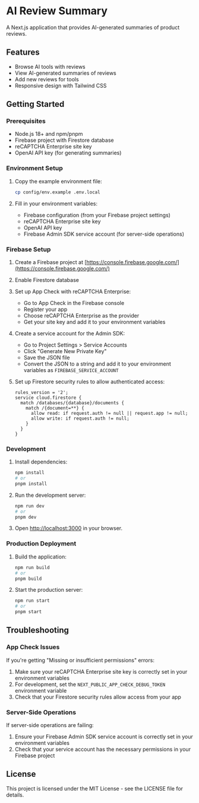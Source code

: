# AI Review Summary

A Next.js application that provides AI-generated summaries of product reviews.

## Features

- Browse AI tools with reviews
- View AI-generated summaries of reviews
- Add new reviews for tools
- Responsive design with Tailwind CSS

## Getting Started

### Prerequisites

- Node.js 18+ and npm/pnpm
- Firebase project with Firestore database
- reCAPTCHA Enterprise site key
- OpenAI API key (for generating summaries)

### Environment Setup

1. Copy the example environment file:
   ```bash
   cp config/env.example .env.local
   ```

2. Fill in your environment variables:
   - Firebase configuration (from your Firebase project settings)
   - reCAPTCHA Enterprise site key
   - OpenAI API key
   - Firebase Admin SDK service account (for server-side operations)

### Firebase Setup

1. Create a Firebase project at [https://console.firebase.google.com/](https://console.firebase.google.com/)
2. Enable Firestore database
3. Set up App Check with reCAPTCHA Enterprise:
   - Go to App Check in the Firebase console
   - Register your app
   - Choose reCAPTCHA Enterprise as the provider
   - Get your site key and add it to your environment variables

4. Create a service account for the Admin SDK:
   - Go to Project Settings > Service Accounts
   - Click "Generate New Private Key"
   - Save the JSON file
   - Convert the JSON to a string and add it to your environment variables as `FIREBASE_SERVICE_ACCOUNT`

5. Set up Firestore security rules to allow authenticated access:
   ```
   rules_version = '2';
   service cloud.firestore {
     match /databases/{database}/documents {
       match /{document=**} {
         allow read: if request.auth != null || request.app != null;
         allow write: if request.auth != null;
       }
     }
   }
   ```

### Development

1. Install dependencies:
   ```bash
   npm install
   # or
   pnpm install
   ```

2. Run the development server:
   ```bash
   npm run dev
   # or
   pnpm dev
   ```

3. Open [http://localhost:3000](http://localhost:3000) in your browser.

### Production Deployment

1. Build the application:
   ```bash
   npm run build
   # or
   pnpm build
   ```

2. Start the production server:
   ```bash
   npm run start
   # or
   pnpm start
   ```

## Troubleshooting

### App Check Issues

If you're getting "Missing or insufficient permissions" errors:

1. Make sure your reCAPTCHA Enterprise site key is correctly set in your environment variables
2. For development, set the `NEXT_PUBLIC_APP_CHECK_DEBUG_TOKEN` environment variable
3. Check that your Firestore security rules allow access from your app

### Server-Side Operations

If server-side operations are failing:

1. Ensure your Firebase Admin SDK service account is correctly set in your environment variables
2. Check that your service account has the necessary permissions in your Firebase project

## License

This project is licensed under the MIT License - see the LICENSE file for details.
